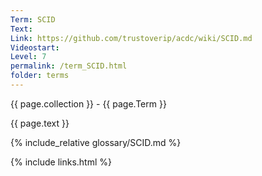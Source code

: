 ```yaml
---
Term: SCID
Text: 
Link: https://github.com/trustoverip/acdc/wiki/SCID.md
Videostart: 
Level: 7
permalink: /term_SCID.html
folder: terms
---
```


{{ page.collection }} - {{ page.Term }}

   {{ page.text }}

{% include_relative glossary/SCID.md %}

 {% include links.html %} 
